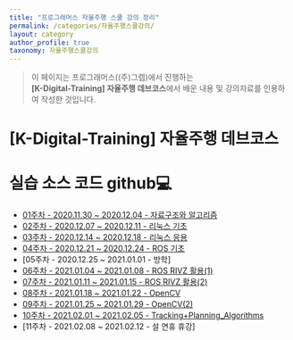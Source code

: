 ```yaml
---
title: "프로그래머스 자율주행 스쿨 강의 정리"
permalink: /categories/자율주행스쿨강의/
layout: category
author_profile: true
taxonomy: 자율주행스쿨강의
---
```


>이 페이지는 프로그래머스((주)그렙)에서 진행하는\
**[K-Digital-Training] 자율주행 데브코스**에서 배운 내용 및 강의자료를 인용하여 작성한 것입니다.

# [K-Digital-Training] 자율주행 데브코스
# 실습 소스 코드 github💻

- [01주차 - 2020.11.30 ~ 2020.12.04 - 자료구조와 알고리즘](https://github.com/churry75/K-Digital_Programmers/tree/main/Week_01_Data-Structure%2BAlgorithms)
- [02주차 - 2020.12.07 ~ 2020.12.11 - 리눅스 기초](https://github.com/churry75/K-Digital_Programmers/tree/main/Week_02_basic_linux)
- [03주차 - 2020.12.14 ~ 2020.12.18 - 리눅스 응용](https://github.com/churry75/K-Digital_Programmers/tree/main/Week_03_apply_linux)
- [04주차 - 2020.12.21 ~ 2020.12.24 - ROS 기초](https://github.com/churry75/K-Digital_Programmers/tree/main/Week_04_basic-ROS)
- [05주차 - 2020.12.25 ~ 2021.01.01 - 방학]
- [06주차 - 2021.01.04 ~ 2021.01.08 - ROS RIVZ 활용(1)](https://github.com/churry75/K-Digital_Programmers/tree/main/Week_06_Autonomous-Driving)
- [07주차 - 2021.01.11 ~ 2021.01.15 - ROS RIVZ 활용(2)](https://github.com/churry75/K-Digital_Programmers/tree/main/Week_07_Sensor_application)
- [08주차 - 2021.01.18 ~ 2021.01.22 - OpenCV](https://github.com/churry75/K-Digital_Programmers/tree/main/Week_08_OpenCV)
- [09주차 - 2021.01.25 ~ 2021.01.29 - OpenCV(2)](https://github.com/churry75/K-Digital_Programmers/tree/main/Week_09_OpenCV(2))
- [10주차 - 2021.02.01 ~ 2021.02.05 - Tracking+Planning_Algorithms](https://github.com/churry75/K-Digital_Programmers/tree/main/Week_10_Tracking%2BPlanning_Algorithms)
- [11주차 - 2021.02.08 ~ 2021.02.12 - 설 연휴 휴강]
